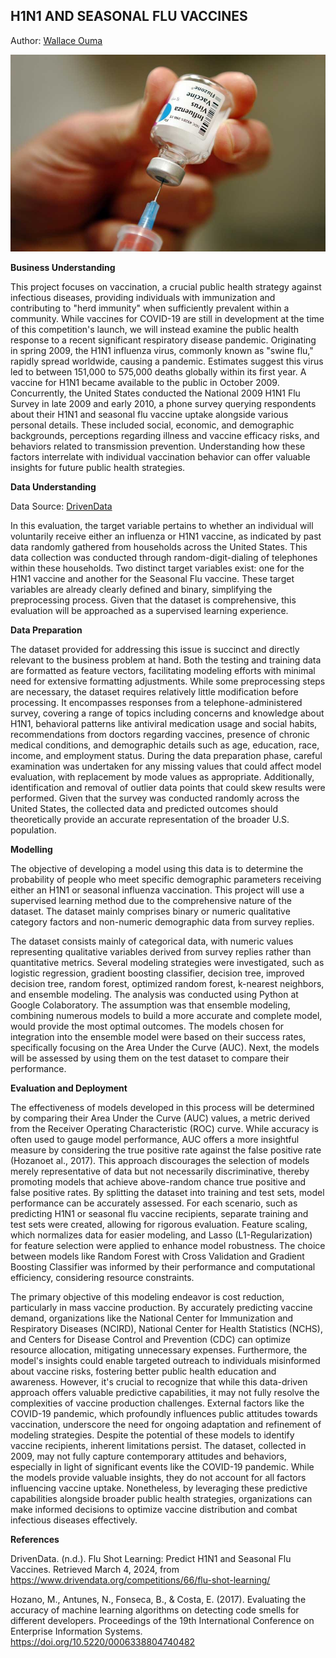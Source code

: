 ## H1N1 AND SEASONAL FLU VACCINES

Author: [Wallace Ouma](https://github.com/WKalawi)

![banner](https://github.com/WKalawi/H1N1-and-Seasonal-Flu-Vaccines/blob/main/Images/H1N1-VaccineEDIT.jpg)

**Business Understanding**

This project focuses on vaccination, a crucial public health strategy against infectious diseases, providing individuals with immunization and contributing to "herd immunity" when sufficiently prevalent within a community. While vaccines for COVID-19 are still in development at the time of this competition's launch, we will instead examine the public health response to a recent significant respiratory disease pandemic. Originating in spring 2009, the H1N1 influenza virus, commonly known as "swine flu," rapidly spread worldwide, causing a pandemic. Estimates suggest this virus led to between 151,000 to 575,000 deaths globally within its first year. A vaccine for H1N1 became available to the public in October 2009. Concurrently, the United States conducted the National 2009 H1N1 Flu Survey in late 2009 and early 2010, a phone survey querying respondents about their H1N1 and seasonal flu vaccine uptake alongside various personal details. These included social, economic, and demographic backgrounds, perceptions regarding illness and vaccine efficacy risks, and behaviors related to transmission prevention. Understanding how these factors interrelate with individual vaccination behavior can offer valuable insights for future public health strategies.

**Data Understanding**

Data Source: [DrivenData](https://www.drivendata.org/competitions/66/flu-shot-learning/)

In this evaluation, the target variable pertains to whether an individual will voluntarily receive either an influenza or H1N1 vaccine, as indicated by past data randomly gathered from households across the United States. This data collection was conducted through random-digit-dialing of telephones within these households. Two distinct target variables exist: one for the H1N1 vaccine and another for the Seasonal Flu vaccine. These target variables are already clearly defined and binary, simplifying the preprocessing process. Given that the dataset is comprehensive, this evaluation will be approached as a supervised learning experience.

**Data Preparation**

The dataset provided for addressing this issue is succinct and directly relevant to the business problem at hand. Both the testing and training data are formatted as feature vectors, facilitating modeling efforts with minimal need for extensive formatting adjustments. While some preprocessing steps are necessary, the dataset requires relatively little modification before processing. It encompasses responses from a telephone-administered survey, covering a range of topics including concerns and knowledge about H1N1, behavioral patterns like antiviral medication usage and social habits, recommendations from doctors regarding vaccines, presence of chronic medical conditions, and demographic details such as age, education, race, income, and employment status. During the data preparation phase, careful examination was undertaken for any missing values that could affect model evaluation, with replacement by mode values as appropriate. Additionally, identification and removal of outlier data points that could skew results were performed. Given that the survey was conducted randomly across the United States, the collected data and predicted outcomes should theoretically provide an accurate representation of the broader U.S. population.

**Modelling**

The objective of developing a model using this data is to determine the probability of people who meet specific demographic parameters receiving either an H1N1 or seasonal influenza vaccination. This project will use a supervised learning method due to the comprehensive nature of the dataset. The dataset mainly comprises binary or numeric qualitative category factors and non-numeric demographic data from survey replies.

The dataset consists mainly of categorical data, with numeric values representing qualitative variables derived from survey replies rather than quantitative metrics. Several modeling strategies were investigated, such as logistic regression, gradient boosting classifier, decision tree, improved decision tree, random forest, optimized random forest, k-nearest neighbors, and ensemble modeling. The analysis was conducted using Python at Google Colaboratory. The assumption was that ensemble modeling, combining numerous models to build a more accurate and complete model, would provide the most optimal outcomes. The models chosen for integration into the ensemble model were based on their success rates, specifically focusing on the Area Under the Curve (AUC). Next, the models will be assessed by using them on the test dataset to compare their performance.

**Evaluation and Deployment**

The effectiveness of models developed in this process will be determined by comparing their Area Under the Curve (AUC) values, a metric derived from the Receiver Operating Characteristic (ROC) curve. While accuracy is often used to gauge model performance, AUC offers a more insightful measure by considering the true positive rate against the false positive rate (Hozanoet al., 2017). This approach discourages the selection of models merely representative of data but not necessarily discriminative, thereby promoting models that achieve above-random chance true positive and false positive rates. By splitting the dataset into training and test sets, model performance can be accurately assessed. For each scenario, such as predicting H1N1 or seasonal flu vaccine recipients, separate training and test sets were created, allowing for rigorous evaluation. Feature scaling, which normalizes data for easier modeling, and Lasso (L1-Regularization) for feature selection were applied to enhance model robustness. The choice between models like Random Forest with Cross Validation and Gradient Boosting Classifier was informed by their performance and computational efficiency, considering resource constraints.

The primary objective of this modeling endeavor is cost reduction, particularly in mass vaccine production. By accurately predicting vaccine demand, organizations like the National Center for Immunization and Respiratory Diseases (NCIRD), National Center for Health Statistics (NCHS), and Centers for Disease Control and Prevention (CDC) can optimize resource allocation, mitigating unnecessary expenses. Furthermore, the model's insights could enable targeted outreach to individuals misinformed about vaccine risks, fostering better public health education and awareness. However, it's crucial to recognize that while this data-driven approach offers valuable predictive capabilities, it may not fully resolve the complexities of vaccine production challenges. External factors like the COVID-19 pandemic, which profoundly influences public attitudes towards vaccination, underscore the need for ongoing adaptation and refinement of modeling strategies. Despite the potential of these models to identify vaccine recipients, inherent limitations persist. The dataset, collected in 2009, may not fully capture contemporary attitudes and behaviors, especially in light of significant events like the COVID-19 pandemic. While the models provide valuable insights, they do not account for all factors influencing vaccine uptake. Nonetheless, by leveraging these predictive capabilities alongside broader public health strategies, organizations can make informed decisions to optimize vaccine distribution and combat infectious diseases effectively.

**References**

DrivenData. (n.d.). Flu Shot Learning: Predict H1N1 and Seasonal Flu Vaccines. Retrieved March 4, 2024, from https://www.drivendata.org/competitions/66/flu-shot-learning/ 

Hozano, M., Antunes, N., Fonseca, B., & Costa, E. (2017). Evaluating the accuracy of machine learning algorithms on detecting code smells for different developers. Proceedings of the 19th International Conference on Enterprise Information Systems. https://doi.org/10.5220/0006338804740482

